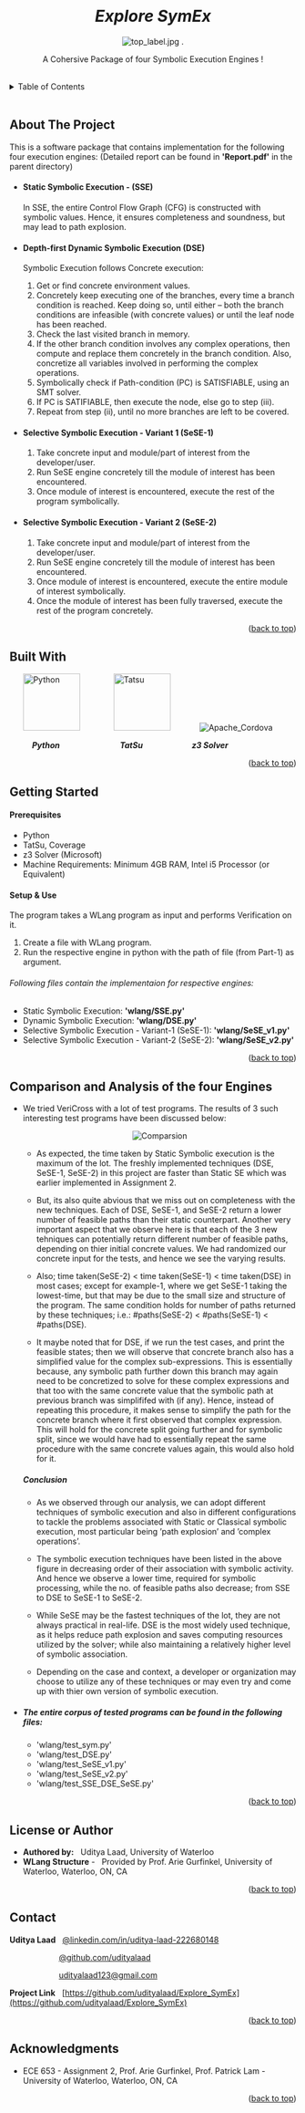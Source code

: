 <!-- Reference:
https://github.com/othneildrew/Best-README-Template -->
<a name="readme-top"></a>


<!-- PROJECT LOGO -->
<br />
<div align="center">
  <h1><i>Explore SymEx</i></h1>


  
  <img src="Read_Me_Content/top_label.jpg" alt="top_label.jpg">
  .

  <p align="center">
    A Cohersive Package of four Symbolic Execution Engines !
  </p>
</div>

<br>

<!-- TABLE OF CONTENTS -->
<details>
  <summary>Table of Contents</summary>
  <ol>
    <li><a href="#about-the-project">About The Project</a></li>
    <li><a href="#built-with">Built With</a></li>
    <li><a href="#getting-started">Getting Started</a></li>
    <li><a href="#comparison-and-analysis-of-the-four-engines">Comparison and Analysis of the four Engines</a></li>
    <li><a href="#license-or-author">License or Author</a></li>
    <li><a href="#contact">Contact</a></li>
    <li><a href="#acknowledgments">Acknowledgments</a></li>
  </ol>
</details>

<br>

<!-- ABOUT THE PROJECT -->
## About The Project
  This is a software package that contains implementation for the following four execution engines:
  (Detailed report can be found in <b>'Report.pdf'</b> in the parent directory)

  * #### Static Symbolic Execution - (SSE)
      In SSE, the entire Control Flow Graph (CFG) is constructed with symbolic values. Hence, it ensures completeness and soundness, but may lead to path explosion.

  * #### Depth-first Dynamic Symbolic Execution (DSE)
    Symbolic Execution follows Concrete execution:
    1. Get or find concrete environment values.
    2. Concretely keep executing one of the branches, every time a branch condition is reached. Keep doing so, until either – both the branch conditions are infeasible (with concrete values) or until the leaf node has been reached.
    3. Check the last visited branch in memory.
    4. If the other branch condition involves any complex operations, then compute and replace them concretely in the branch condition. Also, concretize all variables involved in performing the complex operations.
    5. Symbolically check if Path-condition (PC) is SATISFIABLE, using an SMT solver.
    6. If PC is SATIFIABLE, then execute the node, else go to step (iii).
    7. Repeat from step (ii), until no more branches are left to be covered.
  
  * #### Selective Symbolic Execution - Variant 1 (SeSE-1)
    1. Take concrete input and module/part of interest from the developer/user.
    2. Run SeSE engine concretely till the module of interest has been encountered.
    3. Once module of interest is encountered, execute the rest of the program symbolically.

  * #### Selective Symbolic Execution - Variant 2 (SeSE-2)
    1. Take concrete input and module/part of interest from the developer/user.
    2. Run SeSE engine concretely till the module of interest has been encountered.
    3. Once module of interest is encountered, execute the entire module of interest symbolically.
    4. Once the module of interest has been fully traversed, execute the rest of the program concretely.
  
  <p align="right">(<a href="#readme-top">back to top</a>)</p>



## Built With
  &nbsp; &nbsp; &nbsp; <img src="Read_Me_Content/Tech/Python.JPG" alt="Python" width="100"> &nbsp; &nbsp; &nbsp; &nbsp; &nbsp; &nbsp; &nbsp; <img src="Read_Me_Content/Tech/TatSu.png" alt="Tatsu" width="100"> &nbsp; &nbsp; &nbsp; &nbsp; &nbsp; &nbsp; <img src="Read_Me_Content/Tech/Z3.jpg" alt="Apache_Cordova">

  &nbsp; &nbsp; &nbsp; &nbsp; &nbsp; <b><i> Python </i></b> &nbsp; &nbsp; &nbsp; &nbsp; &nbsp; &nbsp; &nbsp; &nbsp; &nbsp; &nbsp; &nbsp; &nbsp; &nbsp; <b><i> TatSu </i></b> &nbsp; &nbsp; &nbsp; &nbsp; &nbsp; &nbsp; &nbsp; &nbsp; &nbsp; &nbsp;&nbsp; <b><i> z3 Solver </i></b>

  <p align="right">(<a href="#readme-top">back to top</a>)</p>



<!-- GETTING STARTED -->
## Getting Started
  #### Prerequisites
  * Python
  * TatSu, Coverage
  * z3 Solver (Microsoft)
  * Machine Requirements: Minimum 4GB RAM, Intel i5 Processor (or Equivalent)

  
  #### Setup & Use
  The program takes a WLang program as input and performs Verification on it.
  1. Create a file with WLang program.
  2. Run the respective engine in python with the path of file (from Part-1) as argument.

  ###### Following files contain the implementaion for respective engines:
  * Static Symbolic Execution:  <b>'wlang/SSE.py'</b>
  * Dynamic Symbolic Execution:  <b>'wlang/DSE.py'</b>
  * Selective Symbolic Execution - Variant-1 (SeSE-1):  <b>'wlang/SeSE_v1.py'</b>
  * Selective Symbolic Execution - Variant-2 (SeSE-2):  <b>'wlang/SeSE_v2.py'</b>

  <p align="right">(<a href="#readme-top">back to top</a>)</p>


<!-- Comparison and Analysis of the four Engines -->
## Comparison and Analysis of the four Engines
  * We tried VeriCross with a lot of test programs. The results of 3 such interesting test programs have been discussed below:

    <p align="center"><img src="Read_Me_Content/Comparison/comparison.jpg" alt="Comparsion"></p>

    * As expected, the time taken by Static Symbolic execution is the maximum of the lot. The freshly implemented techniques (DSE, SeSE-1, SeSE-2) in this project are faster than Static SE which was earlier implemented in Assignment 2.

    * But, its also quite abvious that we miss out on completeness with the new techniques. Each of DSE, SeSE-1, and SeSE-2 return a lower number of feasible paths than their static counterpart. Another very important aspect that we observe here is that each of the 3 new tehniques can potentially return different number of feasible paths, depending on thier initial concrete values. We had randomized our concrete input for the tests, and hence we see the varying results.

    * Also; time taken(SeSE-2) < time taken(SeSE-1) < time taken(DSE) in most cases; except for example-1, where we get SeSE-1 taking the lowest-time, but that may be due to the small size and structure of the program. The same condition holds for number of paths returned by these techniques; i.e.: #paths(SeSE-2) < #paths(SeSE-1) < #paths(DSE).

    * It maybe noted that for DSE, if we run the test cases, and print the feasible states; then we will observe that concrete branch also has a simplified value for the complex sub-expressions. This is essentially because, any symbolic path further down this branch may again need to be concretized to solve for these complex expressions and that too with the same concrete value that the symbolic path at previous branch was simplififed with (if any). Hence, instead of repeating this procedure, it makes sense to simplify the path for the concrete branch where it first observed that complex expression. This will hold for the concrete split going further and for symbolic split, since we would have had to essentially repeat the same procedure with the same concrete values again, this would also hold for it.

    ##### Conclusion
    * As we observed through our analysis, we can adopt different techniques of symbolic execution and also in different configurations to tackle the problems associated with Static or Classical symbolic execution, most particular being ’path explosion’ and ’complex operations’.
    
    * The symbolic execution techniques have been listed in the above figure in decreasing order of their association with symbolic activity. And hence we observe a lower time, required for symbolic processing, while the no. of feasible paths also decrease; from SSE to DSE to SeSE-1 to SeSE-2.
    
    * While SeSE may be the fastest techniques of the lot, they are not always practical in real-life. DSE is the most widely used technique, as it helps reduce path explosion and saves computing resources utilized by the solver; while also maintaining a relatively higher level of symbolic association.

    * Depending on the case and context, a developer or organization may choose to utilize any of these techniques or may even try and come up with thier own version of symbolic execution.
  
  * ##### The entire corpus of tested programs can be found in the following files:
    * 'wlang/test_sym.py'
    * 'wlang/test_DSE.py'
    * 'wlang/test_SeSE_v1.py'
    * 'wlang/test_SeSE_v2.py'
    * 'wlang/test_SSE_DSE_SeSE.py'
  
  <p align="right">(<a href="#readme-top">back to top</a>)</p>

<!-- LICENSE -->
## License or Author
  * <b>Authored by:</b> &nbsp; Uditya Laad, University of Waterloo
  * <b>WLang Structure</b> - &nbsp; Provided by Prof. Arie Gurfinkel, University of Waterloo, Waterloo, ON, CA

  <p align="right">(<a href="#readme-top">back to top</a>)</p>



<!-- CONTACT -->
## Contact
  <b>Uditya Laad</b> &nbsp; [@linkedin.com/in/uditya-laad-222680148](https://www.linkedin.com/in/uditya-laad-222680148/)
  
  &nbsp; &nbsp; &nbsp; &nbsp; &nbsp; &nbsp; &nbsp; &nbsp; &nbsp; &nbsp; &nbsp; [@github.com/udityalaad](https://github.com/udityalaad)
  
  &nbsp; &nbsp; &nbsp; &nbsp; &nbsp; &nbsp; &nbsp; &nbsp; &nbsp; &nbsp; &nbsp; udityalaad123@gmail.com

  <b>Project Link</b> &nbsp; [https://github.com/udityalaad/Explore_SymEx](https://github.com/udityalaad/Explore_SymEx)

  <p align="right">(<a href="#readme-top">back to top</a>)</p>



<!-- ACKNOWLEDGMENTS -->
## Acknowledgments
  * ECE 653 - Assignment 2, Prof. Arie Gurfinkel, Prof. Patrick Lam - University of Waterloo, Waterloo, ON, CA

  <p align="right">(<a href="#readme-top">back to top</a>)</p>
